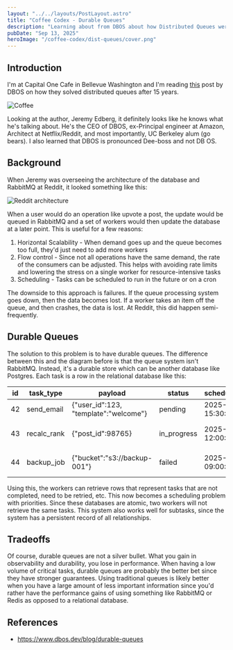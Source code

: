 ```yaml
---
layout: "../../layouts/PostLayout.astro"
title: "Coffee Codex - Durable Queues"
description: "Learning about from DBOS about how Distributed Queues were solved"
pubDate: "Sep 13, 2025"
heroImage: "/coffee-codex/dist-queues/cover.png"
---
```


## Introduction
I'm at Capital One Cafe in Bellevue Washington and I'm reading [this](https://www.dbos.dev/blog/durable-queues) post by DBOS on how they solved distributed queues after 15 years.

![Coffee](/coffee-codex/dist-queues/coffee.jpg)

Looking at the author, Jeremy Edberg, it definitely looks like he knows what he's talking about. He's the CEO of DBOS, ex-Principal engineer at Amazon, Architect at Netflix/Reddit, and most importantly, UC Berkeley alum (go bears). I also learned that DBOS is pronounced Dee-boss and not DB OS.

## Background

When Jeremy was overseeing the architecture of the database and RabbitMQ at Reddit, it looked something like this:

![Reddit architecture](/coffee-codex/dist-queues/reddit.png)

When a user would do an operation like upvote a post, the update would be queued in RabbitMQ and a set of workers would then update the database at a later point. This is useful for a few reasons:

1. Horizontal Scalability - When demand goes up and the queue becomes too full, they'd just need to add more workers
2. Flow control - Since not all operations have the same demand, the rate of the consumers can be adjusted. This helps with avoiding rate limits and lowering the stress on a single worker for resource-intensive tasks
3. Scheduling - Tasks can be scheduled to run in the future or on a cron

The downside to this approach is failures. If the queue processing system goes down, then the data becomes lost. If a worker takes an item off the queue, and then crashes, the data is lost. At Reddit, this did happen semi-frequently.

## Durable Queues
The solution to this problem is to have durable queues. The difference between this and the diagram before is that the queue system isn't RabbitMQ. Instead, it's a durable store which can be another database like Postgres. Each task is a row in the relational database like this:


| id  | task_type   | payload                               | status     | scheduled_at        | started_at         | completed_at       | attempts |
|-----|-------------|---------------------------------------|------------|---------------------|--------------------|--------------------|----------|
| 42  | send_email  | {"user_id":123, "template":"welcome"} | pending    | 2025-09-14 15:30:00 | NULL               | NULL               | 0        |
| 43  | recalc_rank | {"post_id":98765}                     | in_progress| 2025-09-13 12:00:00 | 2025-09-13 12:01:02| NULL               | 1        |
| 44  | backup_job  | {"bucket":"s3://backup-001"}          | failed     | 2025-09-13 09:00:00 | 2025-09-13 09:00:10| 2025-09-13 09:05:12| 3        |

Using this, the workers can retrieve rows that represent tasks that are not completed, need to be retried, etc. This now becomes a scheduling problem with priorities. Since these databases are atomic, two workers will not retrieve the same tasks. This system also works well for subtasks, since the system has a persistent record of all relationships.

## Tradeoffs
Of course, durable queues are not a silver bullet. What you gain in observability and durability, you lose in performance. When having a low volume of critical tasks, durable queues are probably the better bet since they have stronger guarantees. Using traditional queues is likely better when you have a large amount of less important information since you'd rather have the performance gains of using something like RabbitMQ or Redis as opposed to a relational database.

## References
- https://www.dbos.dev/blog/durable-queues


